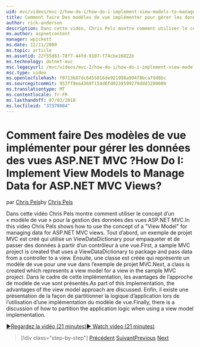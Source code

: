 ```yaml
---
uid: mvc/videos/mvc-2/how-do-i/how-do-i-implement-view-models-to-manage-data-for-aspnet-mvc-views
title: Comment faire Des modèles de vue implémenter pour gérer les données des vues ASP.NET MVC ? | Microsoft Docs
author: rick-anderson
description: Dans cette vidéo, Chris Pels montre comment utiliser le concept d’un &quot;modèle de vue&quot; pour la gestion des données des vues ASP.NET MVC. Tout d’abord, un exemple de projet MVC est cre...
ms.author: aspnetcontent
manager: wpickett
ms.date: 12/11/2009
ms.topic: article
ms.assetid: 22f55d63-78f7-44fd-9107-f74cbe16022b
ms.technology: dotnet-mvc
msc.legacyurl: /mvc/videos/mvc-2/how-do-i/how-do-i-implement-view-models-to-manage-data-for-aspnet-mvc-views
msc.type: video
ms.openlocfilehash: f0713b87dc6455016de921998a994f8bca7dd8bc
ms.sourcegitcommit: 953ff9ea4369f154d6fd0239599279ddd3280009
ms.translationtype: MT
ms.contentlocale: fr-FR
ms.lasthandoff: 07/03/2018
ms.locfileid: "37378084"
---
```

<a name="how-do-i-implement-view--models-to-manage-data-for-aspnet-mvc-views"></a><span data-ttu-id="4f646-105">Comment faire Des modèles de vue implémenter pour gérer les données des vues ASP.NET MVC ?</span><span class="sxs-lookup"><span data-stu-id="4f646-105">How Do I: Implement View  Models to Manage Data for ASP.NET MVC Views?</span></span>
====================
<span data-ttu-id="4f646-106">par [Chris Pels](https://twitter.com/chrispels)</span><span class="sxs-lookup"><span data-stu-id="4f646-106">by [Chris Pels](https://twitter.com/chrispels)</span></span>

<span data-ttu-id="4f646-107">Dans cette vidéo Chris Pels montre comment utiliser le concept d’un « modèle de vue » pour la gestion des données des vues ASP.NET MVC.</span><span class="sxs-lookup"><span data-stu-id="4f646-107">In this video Chris Pels shows how to use the concept of a "View Model" for managing data for ASP.NET MVC views.</span></span> <span data-ttu-id="4f646-108">Tout d’abord, un exemple de projet MVC est créé qui utilise un ViewDataDictionary pour empaqueter et de passer des données à partir d’un contrôleur à une vue.</span><span class="sxs-lookup"><span data-stu-id="4f646-108">First, a sample MVC project is created that uses a ViewDataDictionary to package and pass data from a controller to a view.</span></span> <span data-ttu-id="4f646-109">Ensuite, une classe est créée qui représente un modèle de vue pour une vue dans l’exemple de projet MVC.</span><span class="sxs-lookup"><span data-stu-id="4f646-109">Next, a class is created which represents a view model for a view in the sample MVC project.</span></span> <span data-ttu-id="4f646-110">Dans le cadre de cette implémentation, les avantages de l’approche de modèle de vue sont présentés.</span><span class="sxs-lookup"><span data-stu-id="4f646-110">As part of this implementation, the advantages of the view model approach are discussed.</span></span> <span data-ttu-id="4f646-111">Enfin, il existe une présentation de la façon de partitionner la logique d’application lors de l’utilisation d’une implémentation du modèle de vue.</span><span class="sxs-lookup"><span data-stu-id="4f646-111">Finally, there is a discussion of how to partition the application logic when using a view model implementation.</span></span>

[<span data-ttu-id="4f646-112">&#9654;Regardez la vidéo (21 minutes)</span><span class="sxs-lookup"><span data-stu-id="4f646-112">&#9654; Watch video (21 minutes)</span></span>](https://channel9.msdn.com/Blogs/ASP-NET-Site-Videos/how-do-i-implement-view-models-to-manage-data-for-aspnet-mvc-views)

> [!div class="step-by-step"]
> <span data-ttu-id="4f646-113">[Précédent](how-do-i-work-with-data-in-aspnet-mvc-partial-views.md)
> [Suivant](how-do-i-create-a-custom-html-helper-for-an-mvc-application.md)</span><span class="sxs-lookup"><span data-stu-id="4f646-113">[Previous](how-do-i-work-with-data-in-aspnet-mvc-partial-views.md)
[Next](how-do-i-create-a-custom-html-helper-for-an-mvc-application.md)</span></span>
